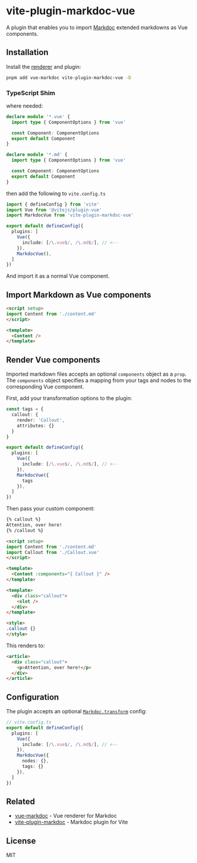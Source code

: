 # vite-plugin-markdoc-vue

A plugin that enables you to import [Markdoc](https://markdoc.io/) extended markdowns as Vue components.

## Installation

Install the [renderer](https://github.com/wobsoriano/vue-markdoc) and plugin:

```bash
pnpm add vue-markdoc vite-plugin-markdoc-vue -D
```

### TypeScript Shim

where needed:

```ts
declare module '*.vue' {
  import type { ComponentOptions } from 'vue'

  const Component: ComponentOptions
  export default Component
}

declare module '*.md' {
  import type { ComponentOptions } from 'vue'

  const Component: ComponentOptions
  export default Component
}
```

then add the following to `vite.config.ts`

```ts
import { defineConfig } from 'vite'
import Vue from '@vitejs/plugin-vue'
import MarkdocVue from 'vite-plugin-markdoc-vue'

export default defineConfig({
  plugins: [
    Vue({
      include: [/\.vue$/, /\.md$/], // <--
    }),
    MarkdocVue(),
  ]
})
```

And import it as a normal Vue component.

## Import Markdown as Vue components

```html
<script setup>
import Content from './content.md'
</script>

<template>
  <Content />
</template>
```

## Render Vue components

Imported markdown files accepts an optional `components` object as a `prop`. The `components` object specifies a mapping from your tags and nodes to the corresponding Vue component.

First, add your transformation options to the plugin:

```ts
const tags = {
  callout: {
    render: 'Callout',
    attributes: {}
  }
}

export default defineConfig({
  plugins: [
    Vue({
      include: [/\.vue$/, /\.md$/], // <--
    }),
    MarkdocVue({
      tags
    }),
  ]
})
```

Then pass your custom component:

```md
{% callout %}
Attention, over here!
{% /callout %}
```

```html
<script setup>
import Content from './content.md'
import Callout from './Callout.vue'
</script>

<template>
  <Content :components="{ Callout }" />
</template>
```

```html
<template>
  <div class="callout">
    <slot />
  </div>
</template>

<style>
.callout {}
</style>
```

This renders to:

```html
<article>
  <div class="callout">
    <p>Attention, over here!</p>
  </div>
</article>
```

## Configuration

The plugin accepts an optional [`Markdoc.transform`](https://markdoc.io/docs/syntax#config) config:

```ts
// vite.config.ts
export default defineConfig({
  plugins: [
    Vue({
      include: [/\.vue$/, /\.md$/], // <--
    }),
    MarkdocVue({
      nodes: {},
      tags: {}
    }),
  ]
})
```

## Related

- [vue-markdoc](https://github.com/wobsoriano/vue-markdoc) - Vue renderer for Markdoc
- [vite-plugin-markdoc](https://github.com/wobsoriano/vite-plugin-markdoc) - Markdoc plugin for Vite

## License

MIT
